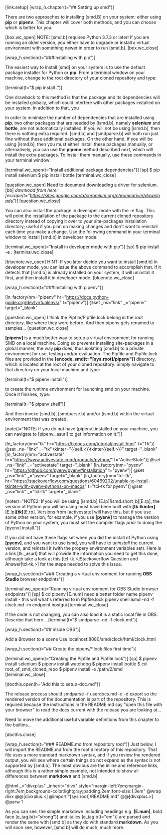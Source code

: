 [link.setup]
[wrap_h.chapter(t="## Setting up smd")]

There are two approaches to installing [smd.B] on your system; either using **pip** or **pipenv**. This chapter will cover both methods, and you can choose which is better for you.

[box.wc_open]
NOTE: [smd.b] requires Python 3.7.3 or later! If you are running an older version, you either have to upgrade or install a virtual environment with something newer in order to run [smd.b].
[box.wc_close]

[wrap_h.section(t="###Installing with pip")]

The easiest way to install [smd] on your system is to use the default package installer for Python or **pip**. From a terminal window on your machine, change to the root directory of your cloned repository and type:

[terminal(t="$ pip install .")]

One drawback to this method is that the package and its dependencies will be installed globally, which could interfere with other packages installed on your system. In addition to that, you

In order to minimize the number of dependencies that are installed using **pip**, two other packages that are needed by [ismd.b], namely **selenium** and **bottle**, are not automatically installed. If you will not be using [ismd.b], then there is nothing extra required. [smd.b] and [smdparse.b] will both run just fine without these additional packages. On the other hand, if you will be using [ismd.b], then you must either install these packages manually, or alternatively, you can use the **pipenv** method described next, which *will* install the extra packages. To install them manually, use these commands in your terminal window:

[terminal.wc_open(t="Install additional package dependencies")]
[sp]
$ pip install selenium
$ pip install bottle
[terminal.wc_close]

[question.wc_open]
Need to document downloading a driver for selenium.[bb]
*download from here: [escape(t="https://sites.google.com/a/chromium.org/chromedriver/downloads")]*
[question.wc_close]

You can also install the package in developer mode with the -e flag. This will point the installation of the package to the current cloned repository directory instead of copying it over to your site-packages installation directory; useful if you plan on making changes and don't want to reinstall each time you make a change. Use the following command in your terminal window to install [smd.b] in developer mode:

[terminal.wc_open(t="Install in developer mode with pip")]
[sp]
$ pip install -e .
[terminal.wc_close]

[bluenote.wc_open]
HINT: If you later decide you want to install [smd.b] in developer mode, you can issue the above command to accomplish that. If it detects that [smd.b] is already installed on your system, it will uninstall it first, and then install it in developer mode.
[bluenote.wc_close]

[wrap_h.section(t="###Installing with pipenv")]

[ln_factory(nm="pipenv" hr="https://docs.python-guide.org/dev/virtualenvs/" t="pipenv")]
@set _ns="link" _="pipenv" target="_blank"

[question.wc_open]
I think the Pipfile/Pipfile.lock belong in the root directory, like where they were before. And then pipenv gets renamed to samples...
[question.wc_close]

**[pipenv]** is a much better way to setup a virtual environment for running SMD on a local machine. Doing so prevents installing site-packages in a global manner, the way **pip** does, thus isolating [smd.b] to a private environment for use, testing and/or evaluation. The Pipfile and Pipfile.lock files are provided in the **[encode_smd(t="[sys.root]/pipenv")]** directory, which is located at the root of your cloned repository. Simply navigate to that directory on your local machine and type:

[terminal(t="$ pipenv install")]

to create the runtime environment for launching smd on your machine. Once it finishes, type:

[terminal(t="$ pipenv shell")]

And then invoke [smd.b], [smdparse.b] and/or [ismd.b] within the virtual environment that was created.

[note(t="NOTE: If you do not have [pipenv] installed on your machine, you can navigate to [pipenv._asurl] to get information on it.")]

[ln_factory(nm="tk" hr="https://tkdocs.com/tutorial/install.html" t="Tk")]
@set _ns="link" _="tk" tkinter="{{self.<}}tkinter{{self.>}}" target="_blank"
[ln_factory(nm="activestate" hr="https://www.activestate.com/products/python/" t="ActiveState")]
@set _ns="link" _="activestate" target="_blank"
[ln_factory(nm="pyenv" hr="https://github.com/pyenv/pyenv#installation" t="pyenv")]
@set _ns="link" _="pyenv" target="_blank"
[ln_factory(nm="tcl-tk", hr="https://stackoverflow.com/questions/60469202/unable-to-install-tkinter-with-pyenv-pythons-on-macos" t="tcl-tk for pyenv")]
@set _ns="link" _="tcl-tk" target="_blank"

[note(t="NOTE2: If you will be using [ismd.b] [E.lp][ismd.short_b][E.rp], the version of Python you will be using must have been built with **[tk.tkinter]** [E.lp]**[tk]**[E.rp]. Versions from [activestate] will have this, but if you use some other version, for example, if you use **[pyenv]** to manage the version of Python on your system, you must set the compiler flags *prior* to doing the [pyenv] install.")]

If you did not have these flags set when you did the install of Python using **[pyenv]**, and you want to use ismd, you will have to *uninstall* the current version, and reinstall it (with the propery environment variables set). Here is a link [tk._asurl] that will provide the information you need to get this done, although take a look at this [tcl-tk.<]Stackoverflow Question and Answer[tcl-tk.>] for the steps needed to solve this issue.

[wrap_h.section(t="### Creating a virtual environment for running **OBS Studio** browser endpoints")]

[terminal.wc_open(t="Running virtual environment for OBS Studio browser endpoints")]
[sp]
$ cd pipenv
[E.num] need a better folder name
pipenv install  - this will what's referred to in Pipfile.lock
pipenv shell
ismd -nd -f clock.md -m endpoint hostgui
[terminal.wc_close]

If the code is not changing, you can also load it is a static local file in OBS. Describe that here...
[terminal(t="$ smdparse -nd -f clock.md")]

[wrap_h.section(t="## inside OBS")]

Add a Browser to a scene
Use localhost:8080/smd/clock/html/clock.html

[wrap_h.section(t="## Create the pipenv/*.lock files first time")]

[terminal.wc_open(t="Creating the Pipfile and Pipfile.lock")]
[sp]
$ pipenv install selenium
$ pipenv install watchdog
$ pipenv install bottle
$ cd root_of_smd_cloned_repo
$ pipenv install -e /path/2/smd
[terminal.wc_close]




[docthis.open(h="Add this to setup-doc.md")]

The release process should smdparse -f userdocs.md -c -d export so the rendered version of the documentation is part of the repository. This is required because the instructions in the README.md say "open this file with your browser" to read the docs current with the release you are looking at...

Need to move the additional useful variable definitions from this chapter to the builtins...

[docthis.close]

[wrap_h.section(t="### README.md from repository root")]
Just below, I will import the README.md from the root directory of this repository. That file uses a more standard markdown syntax, and if you review the rendered output, you will see where certain things do not expand as the syntax is not supported by [smd.b]. The most obvious are the inline and reference links, although this is a rather simple example, not intended to show all differences between **markdown** and [smd.b].

@html _="divxplus" _inherit="divx" style="margin-left:7em;margin-right:7em;background-color:lightgray;padding:2em;font-size:1.3em"
@wrap divx
@@[divxplus.<]
@import "[sys.root]/README.md"
@@[divxplus.>]
@parw 1

As you can see, the simple markdown including headings e.g. **[E.num]**, bold face [e_tag.b(t="strong")] and italics [e_tag.b(t="em")] are parsed and render the same with [smd.b] as they do with standard **markdown**. As you will soon see, however, [smd.b] will do much, much more.
